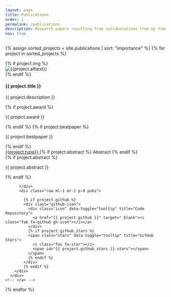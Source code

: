 ```yaml
---
layout: page
title: Publications
order: 1
permalink: /publications
description: Research papers resulting from collaborations from my time at IIT Guwahati, IBM Research India, and now at University of Maryland.
nav: true
---
```


<div class="newprojects container mt-4">

  {% assign sorted_projects = site.publications | sort: "importance" %}
  {% for project in sorted_projects %}
  
  <div class="row mb-3">
    <!-- {% if project.redirect %}
    <a href="{{ project.redirect }}" target="_blank">
    {% else %}
    <a href="{{ project.url | relative_url }}">
    {% endif %} -->
      {% if project.img %}
      <div class="col-sm-3">
          <img class="img-fluid" src="{{ project.img | relative_url }}" alt="{{project.alttext}}">
      </div>
      {% endif %}
      <div class="col-sm-9">
          <h4 class="card-title">{{ project.title }}</h4>
          <p class="card-text">{{ project.description }}</p>
          {% if project.award %}
            <p class="purplecolor"> <i class="fas fa-medal"></i> {{ project.award }}</p>
          {% endif %}
          {% if project.bestpaper %}
            <p class="purplecolor"> <i class="fas fa-trophy"></i> {{ project.bestpaper }}</p>
          {% endif %}
          <div class="row abbr ml-1 p-0 pubs">
           <div class="links">
                <a href="{{ project.pdf }}" class="btn btn-sm z-depth-0 m-0" role="button" target="_blank">{{project.type}} <i class="fas fa-download"></i></a>
                {% if project.abstract %}
                  <a class="abstract btn btn-sm z-depth-0" role="button">Abstract</a>
                {% endif %}
                </div>
                {% if project.abstract %}
                  <div class="abstract hidden">
                    <p>{{ project.abstract }}</p>
                  </div>
                {% endif %}

          </div>
          <div class="row ml-1 mr-1 p-0 pubs">
              
            {% if project.github %}
            <div class="github-icon">
              <div class="icon" data-toggle="tooltip" title="Code Repository">
                <a href="{{ project.github }}" target="_blank"><i class="fab fa-github gh-icon"></i></a>
              </div>
              {% if project.github_stars %}
              <span class="stars" data-toggle="tooltip" title="GitHub Stars">
                <i class="fas fa-star"></i>
                <span id="{{ project.github_stars }}-stars"></span>
              </span>
              {% endif %}
            </div>
            {% endif %}
        </div>
      </div>
    <!-- </a> -->
  </div>
{% endfor %}

</div>
